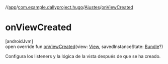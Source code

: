 //[app](../../../index.md)/[com.example.dallyproject.hugo](../index.md)/[Ajustes](index.md)/[onViewCreated](on-view-created.md)

# onViewCreated

[androidJvm]\
open override fun [onViewCreated](on-view-created.md)(view: [View](https://developer.android.com/reference/kotlin/android/view/View.html), savedInstanceState: [Bundle](https://developer.android.com/reference/kotlin/android/os/Bundle.html)?)

Configura los listeners y la lógica de la vista después de que se ha creado.
